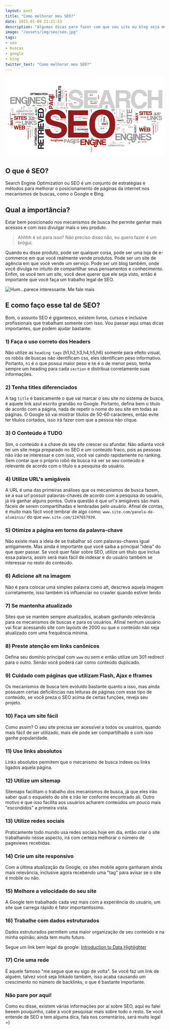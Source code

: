 ```yaml
---
layout: post
title: "Como melhorar meu SEO?"
date: 2015-01-09 21:21:53
description: "Algumas dicas para fazer com que seu site ou blog seja melhor indexado pelos buscadores."
image: "/assets/img/seo/seo.jpg"
tags:
- seo
- buscas
- google
- bing
twitter_text: "Como melhorar meu SEO?"
---
```


![SEO](/assets/img/seo/seo.jpg)

## O que é SEO?

Search Engine Optimization ou SEO é um conjunto de estratégias e métodos para melhorar o posicionamento de páginas da internet nos mecanismos de buscas, como o Google e Bing.

## Qual a importância?

Estar bem posicionado nos mecanismos de busca lhe permite ganhar mais acessos e com isso divulgar mais o seu produto.

>Ahhhh é só para isso? Não preciso disso não, eu quero fazer é um brógui.

Quando eu disse produto, pode ser qualquer coisa, pode ser uma loja de e-commerce em que você realmente vende produtos. Pode ser um site de agência em que você vende um serviço. Pode ser um blog também, onde você divulga no intuito de compartilhar seus pensamentos e conhecimento. Enfim, se você tem um site, você deve querer que ele seja visto, então é importante que você faça um trabalho legal de SEO.

![Hum...parece interessante. Me fale mais](http://geradormemes.com/media/created/l8hqci.jpg)

## E como faço esse tal de SEO?

Bom, o assunto SEO é gigantesco, existem livros, cursos e inclusive profissionais que trabalham somente com isso. Vou passar aqui umas dicas importantes, que podem ajudar bastante:

### 1) Faça o uso correto dos Headers

Não utilize as `heading tags` (h1,h2,h3,h4,h5,h6) somente para efeito visual, os robôs de buscas não identificam css, eles identificam peso informativo. Portanto, `h1` é o que possui maior peso e `h6` é o de menor peso, tenha sempre um heading para cada `section` e distribua corretamente suas informações.

### 2) Tenha titles diferenciados

A tag `title` é basicamente o que vai marcar o seu site no sistema de busca, é aquele link azul escrito grandão no Google. Portanto, defina bem o título de acordo com a página, nada de repetir o nome do seu site em todas as páginas. O Google só vai mostrar títulos de 50-60 caracteres, então evite ter títulos cortados, isso irá fazer com que a pessoa não clique.

### 3) O Conteúdo é TUDO

Sim, o conteúdo é a chave do seu site crescer ou afundar. Não adianta você ter um site mega preparado no SEO e um conteúdo fraco, pois as pessoas não irão se interessar e com isso, você vai caindo rapidamente no ranking. Sem contar que o próprio robô de busca irá ver se seu conteúdo é relevante de acordo com o título e a pesquisa do usuário.

### 4) Utilize URL's amigáveis

A URL é uma das primeiras análises que os mecanismos de busca fazem, se a sua url possuir palavras-chaves de acordo com a pesquisa do usuário, já irá ganhar alguns pontos. Outra questão é que url's amigáveis são mais fáceis de serem compartilhadas e lembradas pelo usuário. Afinal de contas, é muito mais fácil você lembrar de algo como: `www.site.com/panela-de-aluminio/` do que `www.site.com/1247657939`.

### 5) Otimize a página em torno da palavra-chave

Não existe mais a ideia de se trabalhar só com palavras-chaves igual antigamente. Mas ainda é importante que você saiba a principal "ideia" do que quer passar. Se você quer falar sobre SEO, utilize um título que inclua essa palavra, assim será mais fácil de indexar e do usuário também se interessar no resto do conteúdo.

### 6) Adicione alt na imagem

Não é para colocar uma simples palavra como alt, descreva aquela imagem corretamente, isso também irá influenciar no crawler quando estiver lendo

### 7) Se mantenha atualizado

Sites que se mantém sempre atualizados, acabam ganhando relevância para os mecanismos de buscas e para os usuários. Afinal nenhum usuário vai ficar acessando site com layouts de 2000 ou que o conteúdo não seja atualizado com uma frequência mínima.

### 8) Preste atenção em links canônicos

Defina seu domínio principal com `www` ou sem e então utilize um 301 redirect para o outro. Senão você poderá cair como conteúdo duplicado.

### 9) Cuidado com páginas que utilizam Flash, Ajax e Iframes

Os mecanismos de busca tem evoluído bastante quanto a isso, mas ainda possuem certas deficiências nas leituras de páginas com esse tipo de conteúdo, se você preza o SEO acima de certas funções, reveja seu projeto.

### 10) Faça um site fácil

Como assim? O seu site precisa ser acessível a todos os usuários, quando mais fácil de ser utilizado, mais ele pode ser compartilhado e com isso ganhe popularidade.

### 11) Use links absolutos

Links absolutos permitem que o mecanismo de busca indexe ou links ligados aquela página.

### 12) Utilize um sitemap

Sitemaps facilitam o trabalho dos mecanismos de busca, já que eles irão saber qual o esqueleto do site e irão ler conforme encontrado ali. Outro motivo é que isso facilita aos usuários acharem conteúdos um pouco mais "escondidos" a primeira vista.

### 13) Utilize redes sociais

Praticamente todo mundo usa redes sociais hoje em dia, então criar o site trabalhando nesse aspecto, irá com certeza melhorar o número de pageviews recebidas.

### 14) Crie um site responsivo

Com a última atualização da Google, os sites mobile agora ganharam ainda mais relevância, inclusive agora recebendo uma "tag" para avisar se o site é mobile ou não.

### 15) Melhore a velocidade do seu site

A Google tem trabalhado cada vez mais com a experiência do usuário, um site que carrega rápido é fator importantíssimo.

### 16) Trabalhe com dados estruturados

Dados estruturados permitem uma maior organização de seu conteúdo e na minha opinião, ainda tem muito futuro.

Segue um link bem legal da google: [Introduction to Data Highlighter](https://www.youtube.com/watch?v=WrEJds3QeTw)

### 17) Crie uma rede

É aquele famoso "me segue que eu sigo de volta". Se você faz um link de alguém, talvez você seja linkado também, isso acaba causando um crescimento no número de backlinks, o que é bastante importante.

### Não pare por aqui!

Como eu disse, existem várias informações por aí sobre SEO, aqui eu falei beeem pouquinho, cabe a você pesquisar mais sobre todo o resto. Se você entende de SEO e tem alguma dica, fala nos comentários, será muito legal =)






